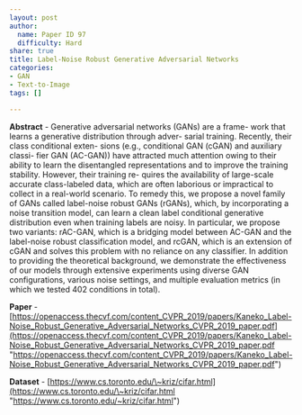 ```yaml
---
layout: post
author:
  name: Paper ID 97
  difficulty: Hard
share: true
title: Label-Noise Robust Generative Adversarial Networks
categories:
- GAN
- Text-to-Image
tags: []

---
```

**Abstract** - Generative adversarial networks (GANs) are a frame- work that learns a generative distribution through adver- sarial training. Recently, their class conditional exten- sions (e.g., conditional GAN (cGAN) and auxiliary classi- fier GAN (AC-GAN)) have attracted much attention owing to their ability to learn the disentangled representations and to improve the training stability. However, their training re- quires the availability of large-scale accurate class-labeled data, which are often laborious or impractical to collect in a real-world scenario. To remedy this, we propose a novel family of GANs called label-noise robust GANs (rGANs), which, by incorporating a noise transition model, can learn a clean label conditional generative distribution even when training labels are noisy. In particular, we propose two variants: rAC-GAN, which is a bridging model between AC-GAN and the label-noise robust classification model, and rcGAN, which is an extension of cGAN and solves this problem with no reliance on any classifier. In addition to providing the theoretical background, we demonstrate the effectiveness of our models through extensive experiments using diverse GAN configurations, various noise settings, and multiple evaluation metrics (in which we tested 402 conditions in total).

**Paper** - [https://openaccess.thecvf.com/content_CVPR_2019/papers/Kaneko_Label-Noise_Robust_Generative_Adversarial_Networks_CVPR_2019_paper.pdf](https://openaccess.thecvf.com/content_CVPR_2019/papers/Kaneko_Label-Noise_Robust_Generative_Adversarial_Networks_CVPR_2019_paper.pdf "https://openaccess.thecvf.com/content_CVPR_2019/papers/Kaneko_Label-Noise_Robust_Generative_Adversarial_Networks_CVPR_2019_paper.pdf")

**Dataset** - [https://www.cs.toronto.edu/\~kriz/cifar.html](https://www.cs.toronto.edu/\~kriz/cifar.html "https://www.cs.toronto.edu/~kriz/cifar.html")